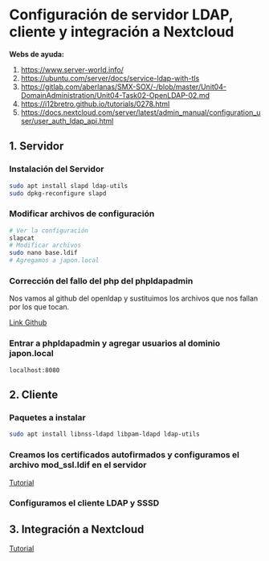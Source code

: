 # Configuración de servidor LDAP, cliente y integración a Nextcloud

**Webs de ayuda:**

1. https://www.server-world.info/
2. https://ubuntu.com/server/docs/service-ldap-with-tls
3. https://gitlab.com/aberlanas/SMX-SOX/-/blob/master/Unit04-DomainAdministration/Unit04-Task02-OpenLDAP-02.md
4. https://i12bretro.github.io/tutorials/0278.html
5. https://docs.nextcloud.com/server/latest/admin_manual/configuration_user/user_auth_ldap_api.html

## 1. Servidor

### Instalación del Servidor

```bash
sudo apt install slapd ldap-utils
sudo dpkg-reconfigure slapd
```

### Modificar archivos de configuración

```bash
# Ver la configuración
slapcat
# Modificar archivos
sudo nano base.ldif
# Agregamos a japon.local
```

### Corrección del fallo del php del phpldapadmin

Nos vamos al github del openldap y sustituimos los archivos que nos fallan por los que tocan.

[Link Github](https://github.com/leenooks/phpLDAPadmin/releases)

### Entrar a phpldapadmin y agregar usuarios al dominio japon.local

```
localhost:8080
```

## 2. Cliente

### Paquetes a instalar 

```bash
sudo apt install libnss-ldapd libpam-ldapd ldap-utils
```

### Creamos los certificados autofirmados y configuramos el archivo **mod_ssl.ldif** en el servidor

[Tutorial](https://www.server-world.info/en/note?os=Ubuntu_23.04&p=ssl&f=1)

### Configuramos el cliente LDAP y SSSD

## 3. Integración a Nextcloud

[Tutorial](https://i12bretro.github.io/tutorials/0278.html)